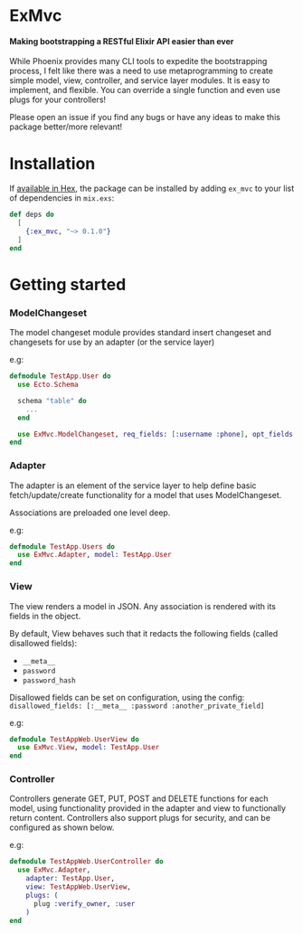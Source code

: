 # ExMvc
#### Making bootstrapping a RESTful Elixir API easier than ever

While Phoenix provides many CLI tools to expedite the bootstrapping process, I felt like there was a need to use metaprogramming to create simple model, view, controller, and service layer modules. It is easy to implement, and flexible. You can override a single function and even use plugs for your controllers!

Please open an issue if you find any bugs or have any ideas to make this package better/more relevant!

# Installation

If [available in Hex](https://hex.pm/docs/publish), the package can be installed
by adding `ex_mvc` to your list of dependencies in `mix.exs`:

```elixir
def deps do
  [
    {:ex_mvc, "~> 0.1.0"}
  ]
end
```

# Getting started

### ModelChangeset
The model changeset module provides standard insert changeset and changesets for use by an adapter (or the service layer)

e.g:
```elixir
defmodule TestApp.User do
  use Ecto.Schema

  schema "table" do
    ...
  end

  use ExMvc.ModelChangeset, req_fields: [:username :phone], opt_fields: [:avatar_url]
end
```

### Adapter
The adapter is an element of the service layer to help define basic fetch/update/create functionality for a model that uses ModelChangeset.

Associations are preloaded one level deep. 

e.g:
```elixir
defmodule TestApp.Users do
  use ExMvc.Adapter, model: TestApp.User
end
```

### View
The view renders a model in JSON. Any association is rendered with its fields in the object. 

By default, View behaves such that it redacts the following fields (called disallowed fields):
- `__meta__`
- `password`
- `password_hash`

Disallowed fields can be set on configuration, using the config: `disallowed_fields: [:__meta__ :password :another_private_field]`

e.g:
```elixir
defmodule TestAppWeb.UserView do
  use ExMvc.View, model: TestApp.User
end
```

### Controller
Controllers generate GET, PUT, POST and DELETE functions for each model, using functionality provided in the adapter and view to functionally return content. Controllers also support plugs for security, and can be configured as shown below.

e.g:
```elixir
defmodule TestAppWeb.UserController do
  use ExMvc.Adapter, 
    adapter: TestApp.User, 
    view: TestAppWeb.UserView, 
    plugs: (
      plug :verify_owner, :user
    )
end
```
